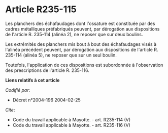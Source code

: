 # Article R235-115

Les planchers des échafaudages dont l'ossature est constituée par des cadres métalliques préfabriqués peuvent, par dérogation
aux dispositions de l'article R. 235-114 (alinéa 2), ne reposer que sur deux boulins. 

Les extrémités des planchers mis bout à bout des échafaudages visés à l'alinéa précédent peuvent, par dérogation aux
dispositions de l'article R. 235-114 (alinéa 5), ne reposer que sur un seul boulin. 

Toutefois, l'application de ces dispositions est subordonnée à l'observation des prescriptions de l'article R. 235-116.

**Liens relatifs à cet article**

_Codifié par_:

  - Décret n°2004-196 2004-02-25

_Cite_:

  - Code du travail applicable à Mayotte. - art. R235-114 (V)
  - Code du travail applicable à Mayotte. - art. R235-116 (V)
